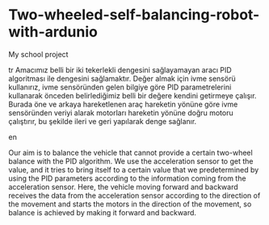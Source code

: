 # Two-wheeled-self-balancing-robot-with-ardunio
My school project

tr
Amacımız belli bir iki tekerlekli dengesini sağlayamayan aracı PID algoritması ile dengesini sağlamaktır. Değer almak için ivme sensörü kullanırız, ivme sensöründen gelen bilgiye göre PID parametrelerini kullanarak önceden belirlediğimiz belli bir değere kendini getirmeye çalışır. Burada öne ve arkaya hareketlenen araç hareketin yönüne göre ivme sensöründen veriyi alarak motorları hareketin yönüne doğru motoru çalıştırır, bu şekilde ileri ve geri yapılarak denge sağlanır. 

en 

Our aim is to balance the vehicle that cannot provide a certain two-wheel balance with the PID algorithm. We use the acceleration sensor to get the value, and it tries to bring itself to a certain value that we predetermined by using the PID parameters according to the information coming from the acceleration sensor. Here, the vehicle moving forward and backward receives the data from the acceleration sensor according to the direction of the movement and starts the motors in the direction of the movement, so balance is achieved by making it forward and backward.
